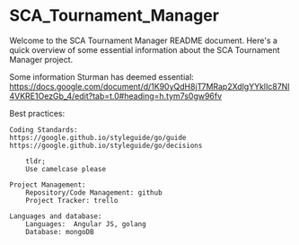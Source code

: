 # SCA_Tournament_Manager

Welcome to the SCA Tournament Manager README document. Here's a quick overview of some essential
information about the SCA Tournament Manager project.

Some information Sturman has deemed essential:
https://docs.google.com/document/d/1K90yQdH8jT7MRap2XdlgYYklIc87Nl4VKRE1OezGb_4/edit?tab=t.0#heading=h.tym7s0gw96fv

Best practices:

    Coding Standards:
    https://google.github.io/styleguide/go/guide
    https://google.github.io/styleguide/go/decisions

        tldr;
        Use camelcase please

    Project Management:
        Repository/Code Management: github
        Project Tracker: trello
    
    Languages and database:
        Languages:  Angular JS, golang
        Database: mongoDB